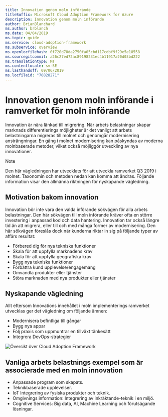 ```yaml
---
title: Innovation genom moln införande
titleSuffix: Microsoft Cloud Adoption Framework for Azure
description: Innovation genom moln införande
author: BrianBlanchard
ms.author: brblanch
ms.date: 04/04/2019
ms.topic: guide
ms.service: cloud-adoption-framework
ms.subservice: overview
ms.openlocfilehash: 0f720d78da2750fa05cbd117cdbf9f29e5e18558
ms.sourcegitcommit: a26c27ed72ac89198231ec4b11917a20d03bd222
ms.translationtype: MT
ms.contentlocale: sv-SE
ms.lasthandoff: 09/06/2019
ms.locfileid: "70828271"
---
```

# <a name="innovation-through-cloud-adoption-in-the-cloud-adoption-framework"></a>Innovation genom moln införande i ramverket för moln införande

Innovation är nära länkad till migrering. När arbets belastningar skapar marknads differentierings möjligheter är det vanligt att arbets belastningarna migreras till molnet och genomgår modernisering ansträngningar. En gång i molnet modernisering kan påskyndas av moderna molnbaserade metoder, vilket också möjliggör utveckling av nya innovationer.

> [!NOTE]
> Den här vägledningen har utvecklats för att utveckla ramverket Q3 2019 i molnet. Taxonomin och metoden nedan kan komma att ändras. Följande information visar den allmänna riktningen för nyskapande vägledning.

## <a name="motivations-behind-innovation"></a>Motivation bakom innovation

Innovation bör inte vara den valda införande sökvägen för alla arbets belastningar. Den här sökvägen till moln införande kräver ofta en större investering i anpassad kod och data hantering. Innovation tar också längre tid än att migrera, eller till och med många former av modernisering. Den här sökvägen föreslås dock när kunderna riktar in sig på följande typer av affärs resultat:

- Förbered dig för nya tekniska funktioner
- Skala för att uppfylla marknadens krav
- Skala för att uppfylla geografiska krav
- Bygg nya tekniska funktioner
- Förbättra kund upplevelse/engagemang
- Omvandla produkter eller tjänster
- Störa marknaden med nya produkter eller tjänster

## <a name="innovation-guidance"></a>Nyskapande vägledning

Allt eftersom Innovations innehållet i moln implementerings ramverket utvecklas ger det vägledning om följande ämnen:

- Modernisera befintliga till gångar
- Bygg nya appar
- Följ praxis som uppmuntrar en tillväxt tänkesätt
- Integrera DevOps-strategier

![Översikt över Cloud Adoption Framework](../_images/cloud-adoption-framework-overview.png)

## <a name="common-workload-examples-associated-with-a-cloud-innovation"></a>Vanliga arbets belastnings exempel som är associerade med en moln innovation

- Anpassade program som skapats.
- Teknikbaserade upplevelser.
- IoT Integrering av fysiska produkter och teknik.
- Omgivnings information: Integrering av inkräktande-teknik i en miljö.
- Cognitive Services: Big data, AI, Machine Learning och förutsägande lösningar.
